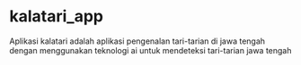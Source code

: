 # kalatari_app
Aplikasi kalatari adalah aplikasi pengenalan tari-tarian di jawa tengah dengan menggunakan teknologi ai untuk mendeteksi tari-tarian jawa tengah
